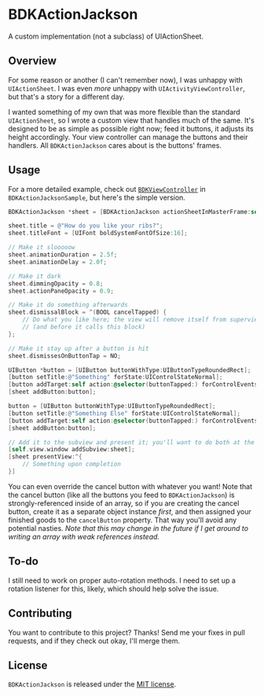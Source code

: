 # BDKActionJackson

A custom implementation (not a subclass) of UIActionSheet.

## Overview

For some reason or another (I can't remember now), I was unhappy with `UIActionSheet`. I was even *more* unhappy with `UIActivityViewController`, but that's a story for a different day.

I wanted something of my own that was more flexible than the standard `UIActionSheet`, so I wrote a custom view that handles much of the same. It's designed to be as simple as possible right now; feed it buttons, it adjusts its height accordingly. Your view controller can manage the buttons and their handlers. All `BDKActionJackson` cares about is the buttons' frames.

## Usage

For a more detailed example, check out [`BDKViewController`](https://github.com/kreeger/BDKActionJackson/blob/master/BDKActionJacksonSample/BDKViewController.m) in `BDKActionJacksonSample`, but here's the simple version.

``` objective-c
BDKActionJackson *sheet = [BDKActionJackson actionSheetInMasterFrame:self.view.window.frame];

sheet.title = @"How do you like your ribs?";
sheet.titleFont = [UIFont boldSystemFontOfSize:16];

// Make it slooooow
sheet.animationDuration = 2.5f;
sheet.animationDelay = 2.0f;

// Make it dark
sheet.dimmingOpacity = 0.8;
sheet.actionPaneOpacity = 0.9;

// Make it do something afterwards
sheet.dismissalBlock = ^(BOOL cancelTapped) {
    // Do what you like here; the view will remove itself from superview when it's done
    // (and before it calls this block)  
};

// Make it stay up after a button is hit
sheet.dismissesOnButtonTap = NO;

UIButton *button = [UIButton buttonWithType:UIButtonTypeRoundedRect];
[button setTitle:@"Something" forState:UIControlStateNormal];
[button addTarget:self action:@selector(buttonTapped:) forControlEvents:UIControlEventTouchUpInside];
[sheet addButton:button];

button = [UIButton buttonWithType:UIButtonTypeRoundedRect];
[button setTitle:@"Something Else" forState:UIControlStateNormal];
[button addTarget:self action:@selector(buttonTapped:) forControlEvents:UIControlEventTouchUpInside];
[sheet addButton:button];

// Add it to the subview and present it; you'll want to do both at the same time
[self.view.window addSubview:sheet];
[sheet presentView:^{
    // Something upon completion
}]
```

You can even override the cancel button with whatever you want! Note that the cancel button (like all the buttons you feed to `BDKActionJackson`) is strongly-referenced inside of an array, so if you are creating the cancel button, create it as a separate object instance *first*, and then assigned your finished goods to the `cancelButton` property. That way you'll avoid any potential nasties. *Note that this may change in the future if I get around to writing an array with weak references instead.*

## To-do

I still need to work on proper auto-rotation methods. I need to set up a rotation listener for this, likely, which should help solve the issue.

## Contributing

You want to contribute to this project? Thanks! Send me your fixes in pull requests, and if they check out okay, I'll merge them.

## License

`BDKActionJackson` is released under the [MIT license](https://github.com/kreeger/BDKActionJackson/blob/master/license.markdown).
